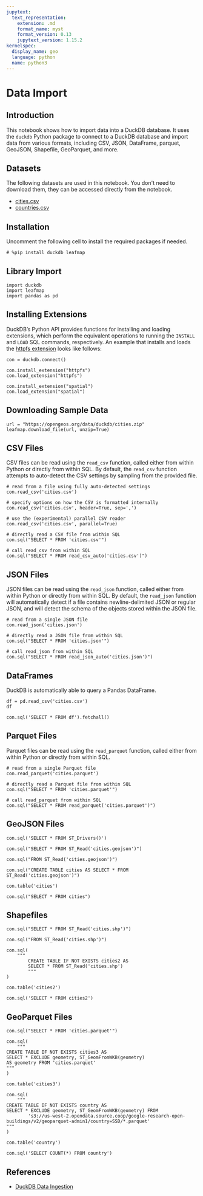 ```yaml
---
jupytext:
  text_representation:
    extension: .md
    format_name: myst
    format_version: 0.13
    jupytext_version: 1.15.2
kernelspec:
  display_name: geo
  language: python
  name: python3
---
```


# Data Import

## Introduction

This notebook shows how to import data into a DuckDB database. It uses the `duckdb` Python package to connect to a DuckDB database and import data from various formats, including CSV, JSON, DataFrame, parquet, GeoJSON, Shapefile, GeoParquet, and more.

## Datasets

The following datasets are used in this notebook. You don't need to download them, they can be accessed directly from the notebook.

- [cities.csv](https://opengeos.org/data/duckdb/cities.csv)
- [countries.csv](https://opengeos.org/data/duckdb/countries.csv)

## Installation

Uncomment the following cell to install the required packages if needed.

```{code-cell} ipython3
# %pip install duckdb leafmap
```

## Library Import

```{code-cell} ipython3
import duckdb
import leafmap
import pandas as pd
```

## Installing Extensions

DuckDB’s Python API provides functions for installing and loading extensions, which perform the equivalent operations to running the `INSTALL` and `LOAD` SQL commands, respectively. An example that installs and loads the [httpfs extension](https://duckdb.org/docs/extensions/httpfs) looks like follows:

```{code-cell} ipython3
con = duckdb.connect()
```

```{code-cell} ipython3
con.install_extension("httpfs")
con.load_extension("httpfs")
```

```{code-cell} ipython3
con.install_extension("spatial")
con.load_extension("spatial")
```

## Downloading Sample Data

```{code-cell} ipython3
url = "https://opengeos.org/data/duckdb/cities.zip"
leafmap.download_file(url, unzip=True)
```

## CSV Files

CSV files can be read using the `read_csv` function, called either from within Python or directly from within SQL. By default, the `read_csv` function attempts to auto-detect the CSV settings by sampling from the provided file.

```{code-cell} ipython3
# read from a file using fully auto-detected settings
con.read_csv('cities.csv')
```

```{code-cell} ipython3
# specify options on how the CSV is formatted internally
con.read_csv('cities.csv', header=True, sep=',')
```

```{code-cell} ipython3
# use the (experimental) parallel CSV reader
con.read_csv('cities.csv', parallel=True)
```

```{code-cell} ipython3
# directly read a CSV file from within SQL
con.sql("SELECT * FROM 'cities.csv'")
```

```{code-cell} ipython3
# call read_csv from within SQL
con.sql("SELECT * FROM read_csv_auto('cities.csv')")
```

## JSON Files

JSON files can be read using the `read_json` function, called either from within Python or directly from within SQL. By default, the `read_json` function will automatically detect if a file contains newline-delimited JSON or regular JSON, and will detect the schema of the objects stored within the JSON file.

```{code-cell} ipython3
# read from a single JSON file
con.read_json('cities.json')
```

```{code-cell} ipython3
# directly read a JSON file from within SQL
con.sql("SELECT * FROM 'cities.json'")
```

```{code-cell} ipython3
# call read_json from within SQL
con.sql("SELECT * FROM read_json_auto('cities.json')")
```

## DataFrames

DuckDB is automatically able to query a Pandas DataFrame.

```{code-cell} ipython3
df = pd.read_csv('cities.csv')
df
```

```{code-cell} ipython3
con.sql('SELECT * FROM df').fetchall()
```

## Parquet Files

Parquet files can be read using the `read_parquet` function, called either from within Python or directly from within SQL.

```{code-cell} ipython3
# read from a single Parquet file
con.read_parquet('cities.parquet')
```

```{code-cell} ipython3
# directly read a Parquet file from within SQL
con.sql("SELECT * FROM 'cities.parquet'")
```

```{code-cell} ipython3
# call read_parquet from within SQL
con.sql("SELECT * FROM read_parquet('cities.parquet')")
```

## GeoJSON Files

```{code-cell} ipython3
con.sql('SELECT * FROM ST_Drivers()')
```

```{code-cell} ipython3
con.sql("SELECT * FROM ST_Read('cities.geojson')")
```

```{code-cell} ipython3
con.sql("FROM ST_Read('cities.geojson')")
```

```{code-cell} ipython3
con.sql("CREATE TABLE cities AS SELECT * FROM ST_Read('cities.geojson')")
```

```{code-cell} ipython3
con.table('cities')
```

```{code-cell} ipython3
con.sql("SELECT * FROM cities")
```

## Shapefiles

```{code-cell} ipython3
con.sql("SELECT * FROM ST_Read('cities.shp')")
```

```{code-cell} ipython3
con.sql("FROM ST_Read('cities.shp')")
```

```{code-cell} ipython3
con.sql(
    """
        CREATE TABLE IF NOT EXISTS cities2 AS
        SELECT * FROM ST_Read('cities.shp')
        """
)
```

```{code-cell} ipython3
con.table('cities2')
```

```{code-cell} ipython3
con.sql('SELECT * FROM cities2')
```

## GeoParquet Files

```{code-cell} ipython3
con.sql("SELECT * FROM 'cities.parquet'")
```

```{code-cell} ipython3
con.sql(
    """
CREATE TABLE IF NOT EXISTS cities3 AS
SELECT * EXCLUDE geometry, ST_GeomFromWKB(geometry)
AS geometry FROM 'cities.parquet'
"""
)
```

```{code-cell} ipython3
con.table('cities3')
```

```{code-cell} ipython3
con.sql(
    """
CREATE TABLE IF NOT EXISTS country AS
SELECT * EXCLUDE geometry, ST_GeomFromWKB(geometry) FROM
        's3://us-west-2.opendata.source.coop/google-research-open-buildings/v2/geoparquet-admin1/country=SSD/*.parquet'
"""
)
```

```{code-cell} ipython3
con.table('country')
```

```{code-cell} ipython3
con.sql('SELECT COUNT(*) FROM country')
```

## References

- [DuckDB Data Ingestion](https://duckdb.org/docs/api/python/data_ingestion)
